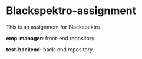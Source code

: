 # Blackspektro-assignment
This is an assignment for Blackspektro.

<b>emp-manager:</b> front-end repository.

<b>test-backend:</b> back-end repository.
